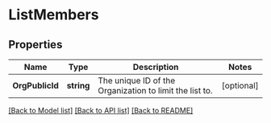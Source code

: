 # ListMembers

## Properties

Name | Type | Description | Notes
------------ | ------------- | ------------- | -------------
**OrgPublicId** | **string** | The unique ID of the Organization to limit the list to. | [optional] 

[[Back to Model list]](../README.md#documentation-for-models) [[Back to API list]](../README.md#documentation-for-api-endpoints) [[Back to README]](../README.md)


